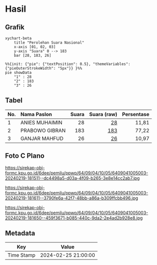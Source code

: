 # Hasil

## Grafik

```mermaid
xychart-beta
    title "Perolehan Suara Nasional"
    x-axis [01, 02, 03]
    y-axis "Suara" 0 --> 183
    bar [28, 183, 26]
```

```mermaid
%%{init: {"pie": {"textPosition": 0.5}, "themeVariables": {"pieOuterStrokeWidth": "5px"}} }%%
pie showData
    "1" : 28
    "2" : 183
    "3" : 26
```

## Tabel

| No. | Nama Paslon    | Suara | Suara (raw) | Persentase |
|:--- |:-------------- | -----:| -----------:| ----------:|
| 1   | ANIES MUHAIMIN | 28    | [28][p-1]   | 11,81      |
| 2   | PRABOWO GIBRAN | 183   | [183][p-2]  | 77,22      |
| 3   | GANJAR MAHFUD  | 26    | [26][p-3]   | 10,97      |


[p-1]: https://github.com/gigit-pemilu/pemilu-2024/blob/main/pilpres/hitung-suara/sub/64-kalimantan-timur/sub/09-penajam-paser-utara/sub/04-sepaku/sub/1005-sepaku/sub/003-tps/sub/paslon-1.txt
[p-2]: https://github.com/gigit-pemilu/pemilu-2024/blob/main/pilpres/hitung-suara/sub/64-kalimantan-timur/sub/09-penajam-paser-utara/sub/04-sepaku/sub/1005-sepaku/sub/003-tps/sub/paslon-2.txt
[p-3]: https://github.com/gigit-pemilu/pemilu-2024/blob/main/pilpres/hitung-suara/sub/64-kalimantan-timur/sub/09-penajam-paser-utara/sub/04-sepaku/sub/1005-sepaku/sub/003-tps/sub/paslon-3.txt

## Foto C Plano

https://sirekap-obj-formc.kpu.go.id/6dee/pemilu/ppwp/64/09/04/10/05/6409041005003-20240219-181511--dc4498a5-d03a-4f09-b265-3e8e14cc2ab7.jpg

https://sirekap-obj-formc.kpu.go.id/6dee/pemilu/ppwp/64/09/04/10/05/6409041005003-20240219-181611--3790fe6a-42f7-48bb-a86a-b309ffcbb496.jpg

https://sirekap-obj-formc.kpu.go.id/6dee/pemilu/ppwp/64/09/04/10/05/6409041005003-20240219-181650--459f3671-b085-440c-9da2-2e4ad2b928e8.jpg


## Metadata

| Key        | Value               |
| ---------- | ------------------- |
| Time Stamp | 2024-02-25 21:00:00 |



